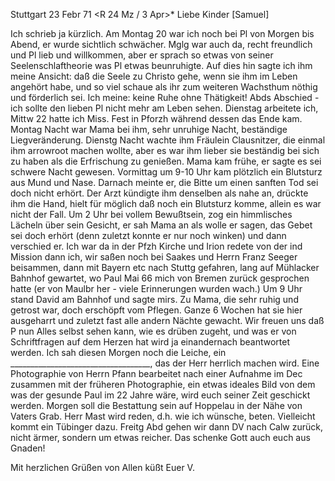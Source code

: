  Stuttgart 23 Febr 71
 <R 24 Mz / 3 Apr>*
Liebe Kinder [Samuel]

Ich schrieb ja kürzlich. Am Montag 20 war ich noch bei Pl von Morgen bis Abend, er wurde sichtlich schwächer. Mglg war auch da, recht freundlich und Pl lieb und willkommen, aber er sprach so etwas von seiner Seelenschlaftheorie was Pl etwas beunruhigte. Auf dies hin sagte ich ihm meine Ansicht: daß die Seele zu Christo gehe, wenn sie ihm im Leben angehört habe, und so viel schaue als ihr zum weiteren Wachsthum nöthig und förderlich sei. Ich meine: keine Ruhe ohne Thätigkeit! Abds Abschied - ich sollte den lieben Pl nicht mehr am Leben sehen. Dienstag arbeitete ich, Mittw 22 hatte ich Miss. Fest in Pforzh während dessen das Ende kam. Montag Nacht war Mama bei ihm, sehr unruhige Nacht, beständige Liegveränderung. Dienstg Nacht wachte ihm Fräulein Clausnitzer, die einmal ihm arrowroot machen wollte, aber es war ihm lieber sie beständig bei sich zu haben als die Erfrischung zu genießen. Mama kam frühe, er sagte es sei schwere Nacht gewesen. Vormittag um 9-10 Uhr kam plötzlich ein Blutsturz aus Mund und Nase. Darnach meinte er, die Bitte um einen sanften Tod sei doch nicht erhört. Der Arzt kündigte ihm denselben als nahe an, drückte ihm die Hand, hielt für möglich daß noch ein Blutsturz komme, allein es war nicht der Fall. Um 2 Uhr bei vollem Bewußtsein, zog ein himmlisches Lächeln über sein Gesicht, er sah Mama an als wolle er sagen, das Gebet sei doch erhört (denn zuletzt konnte er nur noch winken) und dann verschied er. Ich war da in der Pfzh Kirche und Irion redete von der ind Mission dann ich, wir saßen noch bei Saakes und Herrn Franz Seeger beisammen, dann mit Bayern etc nach Stuttg gefahren, lang auf Mühlacker Bahnhof gewartet, wo Paul Mai 66 mich von Bremen zurück gesprochen hatte (er von Maulbr her - viele Erinnerungen wurden wach.) Um 9 Uhr stand David am Bahnhof und sagte mirs. Zu Mama, die sehr ruhig und getrost war, doch erschöpft vom Pflegen. Ganze 6 Wochen hat sie hier ausgeharrt und zuletzt fast alle andern Nächte gewacht. Wir freuen uns daß P nun Alles selbst sehen kann, wie es drüben zugeht, und was er von Schriftfragen auf dem Herzen hat wird ja einandernach beantwortet werden. Ich sah diesen Morgen noch die Leiche, ein ___________________________________, das der Herr herrlich machen wird. Eine Photographie von Herrn Pfann bearbeitet nach einer Aufnahme im Dec zusammen mit der früheren Photographie, ein etwas ideales Bild von dem was der gesunde Paul im 22 Jahre wäre, wird euch seiner Zeit geschickt werden. Morgen soll die Bestattung sein auf Hoppelau in der Nähe von Vaters Grab. Herr Mast wird reden, d.h. wie ich wünsche, beten. Vielleicht kommt ein Tübinger dazu. Freitg Abd gehen wir dann DV nach Calw zurück, nicht ärmer, sondern um etwas reicher. Das schenke Gott auch euch aus Gnaden!

Mit herzlichen Grüßen von Allen
 küßt Euer V.
